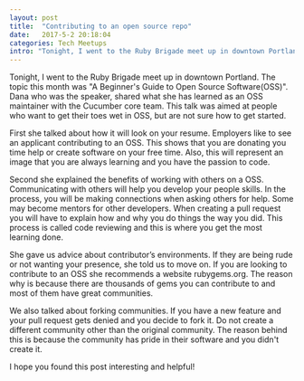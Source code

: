```yaml
---
layout: post
title:  "Contributing to an open source repo"
date:   2017-5-2 20:18:04
categories: Tech Meetups
intro: "Tonight, I went to the Ruby Brigade meet up in downtown Portland. The topic this month was 'A Beginner's Guide to Open Source Software(OSS)'. Dana who was the speaker, shared what she has learned as an OSS maintainer with the Cucumber core team. This talk was aimed at people who want to get their toes wet in OSS, but are not sure how to get started."
---
```


Tonight, I went to the Ruby Brigade meet up in downtown Portland. The topic this month was "A Beginner's Guide to Open Source Software(OSS)". Dana who was the speaker, shared what she has learned as an OSS maintainer with the Cucumber core team. This talk was aimed at people who want to get their toes wet in OSS, but are not sure how to get started.


First she talked about how it will look on your resume. Employers like to see an applicant contributing to an OSS. This shows that you are donating you time help or create software on your free time. Also, this will represent an image that you are always learning and you have the passion to code.


Second she explained the benefits of working with others on a OSS. Communicating with others will help you develop your people skills. In the process, you will be making connections when asking others for help. Some may become mentors for other developers. When creating a pull request you will have to explain how and why you do things the way you did. This process is called code reviewing and this is where you get the most learning done.


She gave us advice about contributor’s environments. If they are being rude or not wanting your presence, she told us to move on. If you are looking to contribute to an OSS she recommends a website rubygems.org. The reason why is because there are thousands of gems you can contribute to and most of them have great communities.


We also talked about forking communities. If you have a new feature and your pull request gets denied and you decide to fork it. Do not create a different community other than the original community. The reason behind this is because the community has pride in their software and you didn't create it.


I hope you found this post interesting and helpful!

